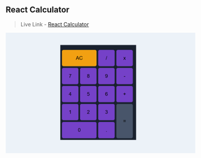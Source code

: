 ## React Calculator

> Live Link - [React Calculator](https://fcc-build-javascript-calculator.netlify.app/)

![React Calculator](/Screenshotcalculator.png "React Calculator")


